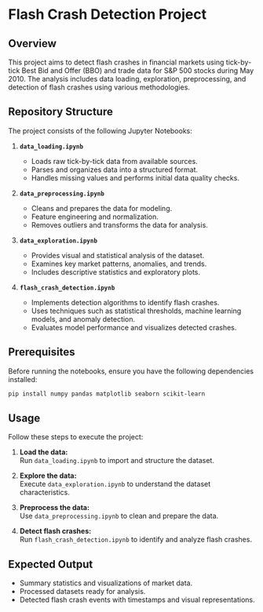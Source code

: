 # Flash Crash Detection Project

## Overview
This project aims to detect flash crashes in financial markets using tick-by-tick Best Bid and Offer (BBO) and trade data for S&P 500 stocks during May 2010. The analysis includes data loading, exploration, preprocessing, and detection of flash crashes using various methodologies.

## Repository Structure
The project consists of the following Jupyter Notebooks:

1. **`data_loading.ipynb`**  
   - Loads raw tick-by-tick data from available sources.
   - Parses and organizes data into a structured format.
   - Handles missing values and performs initial data quality checks.

2. **`data_preprocessing.ipynb`**  
   - Cleans and prepares the data for modeling.
   - Feature engineering and normalization.
   - Removes outliers and transforms the data for analysis.

3. **`data_exploration.ipynb`**  
   - Provides visual and statistical analysis of the dataset.
   - Examines key market patterns, anomalies, and trends.
   - Includes descriptive statistics and exploratory plots.

4. **`flash_crash_detection.ipynb`**  
   - Implements detection algorithms to identify flash crashes.
   - Uses techniques such as statistical thresholds, machine learning models, and anomaly detection.
   - Evaluates model performance and visualizes detected crashes.

## Prerequisites
Before running the notebooks, ensure you have the following dependencies installed:

```bash
pip install numpy pandas matplotlib seaborn scikit-learn
```

## Usage
Follow these steps to execute the project:

1. **Load the data:**  
   Run `data_loading.ipynb` to import and structure the dataset.

2. **Explore the data:**  
   Execute `data_exploration.ipynb` to understand the dataset characteristics.

3. **Preprocess the data:**  
   Use `data_preprocessing.ipynb` to clean and prepare the data.

4. **Detect flash crashes:**  
   Run `flash_crash_detection.ipynb` to identify and analyze flash crashes.

## Expected Output
- Summary statistics and visualizations of market data.
- Processed datasets ready for analysis.
- Detected flash crash events with timestamps and visual representations.



